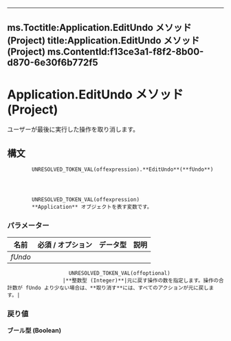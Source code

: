 

---
ms.Toctitle:Application.EditUndo メソッド (Project)
title:Application.EditUndo メソッド (Project)
ms.ContentId:f13ce3a1-f8f2-8b00-d870-6e30f6b772f5
---
# Application.EditUndo メソッド (Project)




ユーザーが最後に実行した操作を取り消します。

## 構文

            UNRESOLVED_TOKEN_VAL(offexpression).**EditUndo**(**fUndo**)




            UNRESOLVED_TOKEN_VAL(offexpression)
            **Application** オブジェクトを表す変数です。

### パラメーター

|**名前**|**必須 / オプション**|**データ型**|**説明**|
|---|---|---|---|
|*fUndo*|
                        UNRESOLVED_TOKEN_VAL(offoptional)
                      |**整数型 (Integer)**|元に戻す操作の数を指定します。操作の合計数が fUndo より少ない場合は、**取り消す**には、すべてのアクションが元に戻します。|



### 戻り値
**ブール型 (Boolean)**






